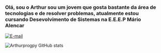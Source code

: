 ### Olá, sou o Arthur sou um jovem que gosta bastante da área de tecnologias e de resolver problemas, atualmente estou cursando Desevolvimento de Sistemas na E.E.E.P Mário Alencar

[![E-mail](https://img.shields.io/badge/Gmail-D14836?style=for-the-badge&logo=gmail&logoColor=white)](mailto:arthursprimo@gmail.com?subject=&body=)

![Arthurprogpy GitHub stats](https://github-readme-stats.vercel.app/api?username=arthurprogpy&show_icons=true&theme=dracula)



